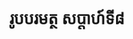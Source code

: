 ---
videoUrl : https://www.facebook.com/sophorn.ith.9/videos/2264993240429609/
category : aphidhamma-6
teacher : "អ៊ុំ សុជា"
title : "រូបបរមត្ថ សប្តាហ៍ទី៨"
venue : "វត្តសំពៅមាស"
recordedBy : "ឧបាសិកា Ith Sophorn"
layout : post
---